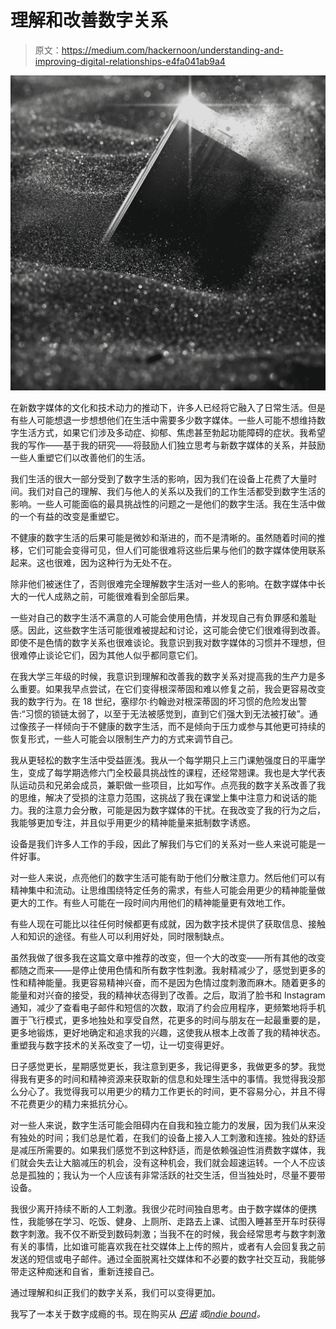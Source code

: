 # 理解和改善数字关系

> 原文：<https://medium.com/hackernoon/understanding-and-improving-digital-relationships-e4fa041ab9a4>

![](img/8c10d5dcac12319a06a329219f9c685b.png)

在新数字媒体的文化和技术动力的推动下，许多人已经将它融入了日常生活。但是有些人可能想退一步想想他们在生活中需要多少数字媒体。一些人可能不想维持数字生活方式，如果它们涉及多动症、抑郁、焦虑甚至勃起功能障碍的症状。我希望我的写作——基于我的研究——将鼓励人们独立思考与新数字媒体的关系，并鼓励一些人重塑它们以改善他们的生活。

我们生活的很大一部分受到了数字生活的影响，因为我们在设备上花费了大量时间。我们对自己的理解、我们与他人的关系以及我们的工作生活都受到数字生活的影响。一些人可能面临的最具挑战性的问题之一是他们的数字生活。我在生活中做的一个有益的改变是重塑它。

不健康的数字生活的后果可能是微妙和渐进的，而不是清晰的。虽然随着时间的推移，它们可能会变得可见，但人们可能很难将这些后果与他们的数字媒体使用联系起来。这也很难，因为这种行为无处不在。

除非他们被迷住了，否则很难完全理解数字生活对一些人的影响。在数字媒体中长大的一代人成熟之前，可能很难看到全部后果。

一些对自己的数字生活不满意的人可能会使用色情，并发现自己有负罪感和羞耻感。因此，这些数字生活可能很难被提起和讨论，这可能会使它们很难得到改善。即使不是色情的数字关系也很难谈论。我意识到我对数字媒体的习惯并不理想，但很难停止谈论它们，因为其他人似乎都同意它们。

在我大学三年级的时候，我意识到理解和改善我的数字关系对提高我的生产力是多么重要。如果我早点尝试，在它们变得根深蒂固和难以修复之前，我会更容易改变我的数字行为。在 18 世纪，塞缪尔·约翰逊对根深蒂固的坏习惯的危险发出警告:“习惯的锁链太弱了，以至于无法被感觉到，直到它们强大到无法被打破”。通过像孩子一样倾向于不健康的数字生活，而不是倾向于压力或参与其他更可持续的恢复形式，一些人可能会以限制生产力的方式来调节自己。

我从更轻松的数字生活中受益匪浅。我从一个每学期只上三门课勉强度日的平庸学生，变成了每学期选修六门全校最具挑战性的课程，还经常翘课。我也是大学代表队运动员和兄弟会成员，兼职做一些项目，比如写作。点亮我的数字关系改善了我的思维，解决了受损的注意力范围，这挑战了我在课堂上集中注意力和说话的能力。我的注意力会分散，可能是因为数字媒体的干扰。在我改变了我的行为之后，我能够更加专注，并且似乎用更少的精神能量来抵制数字诱惑。

设备是我们许多人工作的手段，因此了解我们与它们的关系对一些人来说可能是一件好事。

对一些人来说，点亮他们的数字生活可能有助于他们分散注意力。然后他们可以有精神集中和流动。让思维围绕特定任务的需求，有些人可能会用更少的精神能量做更大的工作。有些人可能在一段时间内用他们的精神能量更有效地工作。

有些人现在可能比以往任何时候都更有成就，因为数字技术提供了获取信息、接触人和知识的途径。有些人可以利用好处，同时限制缺点。

虽然我做了很多我在这篇文章中推荐的改变，但一个大的改变——所有其他的改变都随之而来——是停止使用色情和所有数字性刺激。我射精减少了，感觉到更多的性和精神能量。我更容易精神兴奋，而不是因为色情过度刺激而麻木。随着更多的能量和对兴奋的接受，我的精神状态得到了改善。之后，取消了脸书和 Instagram 通知，减少了查看电子邮件和短信的次数，取消了约会应用程序，更频繁地将手机置于飞行模式，更多地独处和享受自然，花更多的时间与朋友在一起最重要的是，更多地锻炼，更好地确定和追求我的兴趣，这使我从根本上改善了我的精神状态。重塑我与数字技术的关系改变了一切，让一切变得更好。

日子感觉更长，星期感觉更长，我注意到更多，我记得更多，我做更多的梦。我觉得我有更多的时间和精神资源来获取新的信息和处理生活中的事情。我觉得我没那么分心了。我觉得我可以用更少的精力工作更长的时间，更不容易分心，并且不得不花费更少的精力来抵抗分心。

对一些人来说，数字生活可能会阻碍内在自我和独立能力的发展，因为我们从来没有独处的时间；我们总是忙着，在我们的设备上接入人工刺激和连接。独处的舒适是减压所需要的。如果我们感觉不到这种舒适，而是依赖强迫性消费数字媒体，我们就会失去让大脑减压的机会，没有这种机会，我们就会超速运转。一个人不应该总是孤独的；我认为一个人应该有非常活跃的社交生活，但当独处时，尽量不要带设备。

我很少离开持续不断的人工刺激。我很少花时间独自思考。由于数字媒体的便携性，我能够在学习、吃饭、健身、上厕所、走路去上课、试图入睡甚至开车时获得数字刺激。我不仅不断受到数码刺激；当我不在的时候，我会经常思考与数字刺激有关的事情，比如谁可能喜欢我在社交媒体上上传的照片，或者有人会回复我之前发送的短信或电子邮件。通过全面脱离社交媒体和不必要的数字社交互动，我能够带走这种痴迷和自省，重新连接自己。

通过理解和纠正我们的数字关系，我们可以变得更加。

我写了一本关于数字成瘾的书。现在购买从 [*巴诺*](https://www.barnesandnoble.com/w/trapped-in-the-web-an-turner/1129986845) *或*[*indie bound*](https://www.indiebound.org/book/9781732182196)*。*